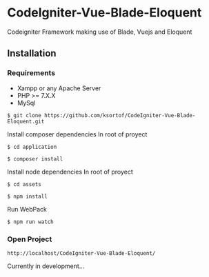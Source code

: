 # CodeIgniter-Vue-Blade-Eloquent
Codeigniter Framework making use of Blade, Vuejs and Eloquent


## Installation
### Requirements
* Xampp or any Apache Server
* PHP >= 7.X.X
* MySql

`$ git clone https://github.com/ksortof/CodeIgniter-Vue-Blade-Eloquent.git`

Install composer dependencies
In root of proyect

`$ cd application`

`$ composer install`

Install node dependencies
In root of proyect

`$ cd assets`

`$ npm install`

Run WebPack

`$ npm run watch`

### Open Project
`http://localhost/CodeIgniter-Vue-Blade-Eloquent/`

Currently in development...
